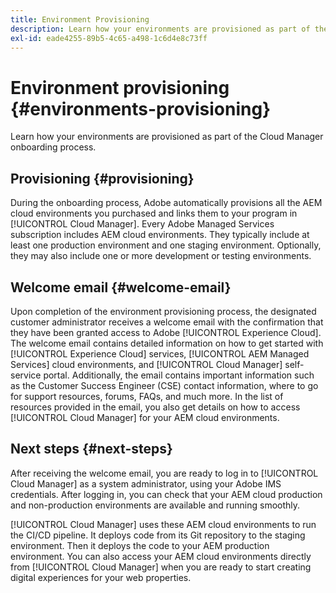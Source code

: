 ```yaml
---
title: Environment Provisioning
description: Learn how your environments are provisioned as part of the Cloud Manager onboarding process.
exl-id: eade4255-89b5-4c65-a498-1c6d4e8c73ff
---
```


# Environment provisioning {#environments-provisioning}

Learn how your environments are provisioned as part of the Cloud Manager onboarding process.

## Provisioning {#provisioning}

During the onboarding process, Adobe automatically provisions all the AEM cloud environments you purchased and links them to your program in [!UICONTROL Cloud Manager]. Every Adobe Managed Services subscription includes AEM cloud environments. They typically include at least one production environment and one staging environment. Optionally, they may also include one or more development or testing environments.

## Welcome email {#welcome-email}

Upon completion of the environment provisioning process, the designated customer administrator receives a welcome email with the confirmation that they have been granted access to Adobe [!UICONTROL Experience Cloud]. The welcome email contains detailed information on how to get started with [!UICONTROL Experience Cloud] services, [!UICONTROL AEM Managed Services] cloud environments, and [!UICONTROL Cloud Manager] self-service portal. Additionally, the email contains important information such as the Customer Success Engineer (CSE) contact information, where to go for support resources, forums, FAQs, and much more. In the list of resources provided in the email, you also get details on how to access [!UICONTROL Cloud Manager] for your AEM cloud environments.

## Next steps {#next-steps}

After receiving the welcome email, you are ready to log in to [!UICONTROL Cloud Manager] as a system administrator, using your Adobe IMS credentials. After logging in, you can check that your AEM cloud production and non-production environments are available and running smoothly.

[!UICONTROL Cloud Manager] uses these AEM cloud environments to run the CI/CD pipeline. It deploys code from its Git repository to the staging environment. Then it deploys the code to your AEM production environment. You can also access your AEM cloud environments directly from [!UICONTROL Cloud Manager] when you are ready to start creating digital experiences for your web properties.
